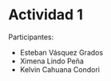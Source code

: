 # Actividad 1

Participantes:
  - Esteban Vásquez Grados
  - Ximena Lindo Peña
  - Kelvin Cahuana Condori 
